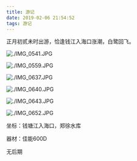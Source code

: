 ```yaml
---
title: 游记
date: 2019-02-06 21:54:52
tags: 游记
---
```


正月初贰未时出游，恰逢钱江入海口涨潮，白鹭回飞。

![./IMG_0541.JPG](./游记1/IMG_0541.JPG)

![./IMG_0559.JPG](./游记1/IMG_0559.JPG)

![./IMG_0637.JPG](./游记1/IMG_0637.JPG)

![./IMG_0640.JPG](./游记1/IMG_0640.JPG)

![./IMG_0643.JPG](./游记1/IMG_0643.JPG)

![./IMG_0652.JPG](./游记1/IMG_0652.JPG)

坐标：钱塘江入海口，郑徐水库

器材：佳能600D

无后期